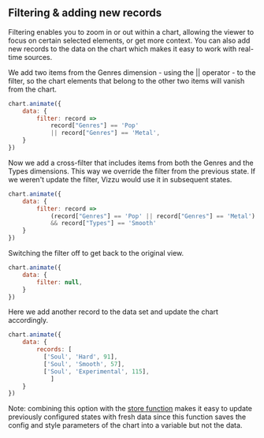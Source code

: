 ## Filtering & adding new records

Filtering enables you to zoom in or out within a chart, allowing the viewer to 
focus on certain selected elements, or get more context.
You can also add new records to the data on the chart which makes it easy to work
with real-time sources.

We add two items from the Genres dimension - using the || operator - to 
the filter, so the chart elements that belong to the other two items will vanish 
from the chart.

```javascript { "title": "Filter by one dimension" }
chart.animate({
	data: {
		filter: record => 
			record["Genres"] == 'Pop' 
			|| record["Genres"] == 'Metal',
	}
})
```

Now we add a cross-filter that includes items from both the Genres and the Types dimensions. This way we override the filter from the previous state. If we weren't update the filter, Vizzu would use it in subsequent states.

```javascript { "title": "Filter by two dimensions" }
chart.animate({
	data: {
		filter: record => 
			(record["Genres"] == 'Pop' || record["Genres"] == 'Metal') 
			&& record["Types"] == 'Smooth'
	}
})
```

Switching the filter off to get back to the original view.

```javascript { "title": "Filter off" }
chart.animate({
	data: {
		filter: null,
	}
})
```

Here we add another record to the data set and update the chart accordingly.

```javascript { "title": "Adding new records" }
chart.animate({
	data: {
		records: [
		  ['Soul', 'Hard', 91],
		  ['Soul', 'Smooth', 57],
		  ['Soul', 'Experimental', 115],
	        ] 
	}
})
```

Note: combining this option with the [store function](#chapter-0.17) makes it easy to 
update previously configured states with fresh data since this function saves the config 
and style parameters of the chart into a variable but not the data.
